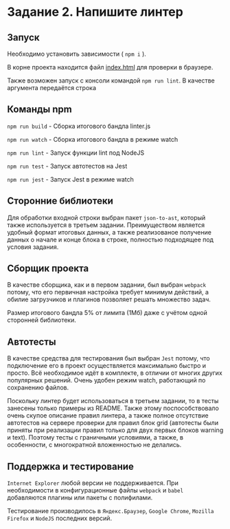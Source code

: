 # Задание 2. Напишите линтер

## Запуск

Необходимо установить зависимости ( `npm i` ).

В корне проекта находится файл [index.html](index.html) для проверки в браузере.

Также возможен запуск с консоли командой `npm run lint`. В качестве аргумента передаётся строка

## Команды npm

`npm run build` - Сборка итогового бандла linter.js

`npm run watch` - Сборка итогового бандла в режиме watch

`npm run lint` - Запуск функции lint под NodeJS

`npm run test` - Запуск автотестов на Jest

`npm run jest` - Запуск Jest в режиме watch

## Сторонние библиотеки

Для обработки входной строки выбран пакет `json-to-ast`, который также используется в третьем задании. Преимуществом является удобный формат итоговых данных, а также реализованое получение данных о начале и конце блока в строке, полностью подходящее под условия задания.

## Сборщик проекта

В качестве сборщика, как и в первом задании, был выбран `webpack` потому, что его первичная настройка требует минимум действий, а обилие загрузчиков и плагинов позволяет решать множество задач.

Размер итогового бандла 5% от лимита (1Мб) даже с учётом одной сторонней библиотеки.

## Автотесты

В качестве средства для тестирования был выбран `Jest` потому, что подключение его в проект осуществляется максимально быстро и просто. Всё необходимое идёт в комплекте, в отличии от многих других популярных решений. Очень удобен режим watch, работающий по сохранению файлов.

Поскольку линтер будет использоваться в третьем задании, то в тесты занесены только примеры из README. Также этому поспособствовало очень скупое описание правил линтера, а также полное отсутствие автотестов на сервере проверки для правил блок grid (автотесты были приняты при реализации правил только для двух первых блоков warning и text). Поэтому тесты с граничными условиями, а также, в особенности, с многократной вложенностью не делались.

## Поддержка и тестирование

`Internet Explorer` любой версии не поддерживается. При необходимости в конфигурационные файлы `webpack` и `babel` добавляются плагины или пакеты с полифилами.

Тестирование производилось в `Яндекс.Браузер`, `Google Chrome`, `Mozilla Firefox` и `NodeJS` последних версий.
